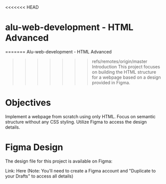 <<<<<<< HEAD
# alu-web-development - HTML Advanced
=======
Alu-web-development - HTML Advanced
>>>>>>> refs/remotes/origin/master
Introduction
This project focuses on building the HTML structure for a webpage based on a design provided in Figma.

# Objectives
Implement a webpage from scratch using only HTML.
Focus on semantic structure without any CSS styling.
Utilize Figma to access the design details.
# Figma Design
The design file for this project is available on Figma:

Link: Here (Note: You'll need to create a Figma account and "Duplicate to your Drafts" to access all details)

